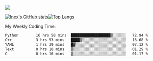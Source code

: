 ![](https://komarev.com/ghpvc/?username=lnexenl&style=flat-square&color=orange)

[![lnex's GitHub stats](https://github-readme-stats.vercel.app/api?username=lnexenl&count_private=true&show_icons=true)](https://github.com/anuraghazra/github-readme-stats)[![Top Langs](https://github-readme-stats.vercel.app/api/top-langs/?username=lnexenl&layout=compact&langs_count=8&exclude_repo=32-bit-MIPS-CPU)](https://github.com/anuraghazra/github-readme-stats)

My Weekly Coding Time:
<!--START_SECTION:waka-->

```txt
Python        16 hrs 58 mins  ██████████████████▒░░░░░░   72.94 %
C++           3 hrs 53 mins   ████▒░░░░░░░░░░░░░░░░░░░░   16.68 %
YAML          1 hrs 39 mins   █▓░░░░░░░░░░░░░░░░░░░░░░░   07.12 %
Text          0 hrs 18 mins   ▒░░░░░░░░░░░░░░░░░░░░░░░░   01.29 %
C             0 hrs 16 mins   ▒░░░░░░░░░░░░░░░░░░░░░░░░   01.17 %
```

<!--END_SECTION:waka-->


